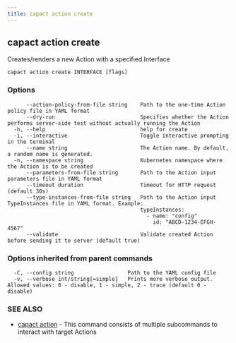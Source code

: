 ```yaml
---
title: capact action create
---
```


## capact action create

Creates/renders a new Action with a specified Interface

```
capact action create INTERFACE [flags]
```

### Options

```
      --action-policy-from-file string    Path to the one-time Action policy file in YAML format
      --dry-run                           Specifies whether the Action performs server-side test without actually running the Action
  -h, --help                              help for create
  -i, --interactive                       Toggle interactive prompting in the terminal
      --name string                       The Action name. By default, a random name is generated.
  -n, --namespace string                  Kubernetes namespace where the Action is to be created
      --parameters-from-file string       Path to the Action input parameters file in YAML format
      --timeout duration                  Timeout for HTTP request (default 30s)
      --type-instances-from-file string   Path to the Action input TypeInstances file in YAML format. Example:
                                          typeInstances:
                                            - name: "config"
                                              id: "ABCD-1234-EFGH-4567"
      --validate                          Validate created Action before sending it to server (default true)
```

### Options inherited from parent commands

```
  -C, --config string                 Path to the YAML config file
  -v, --verbose int/string[=simple]   Prints more verbose output. Allowed values: 0 - disable, 1 - simple, 2 - trace (default 0 - disable)
```

### SEE ALSO

* [capact action](capact_action.md)	 - This command consists of multiple subcommands to interact with target Actions

